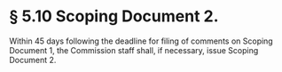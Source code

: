 # § 5.10   Scoping Document 2.

Within 45 days following the deadline for filing of comments on Scoping Document 1, the Commission staff shall, if necessary, issue Scoping Document 2.




